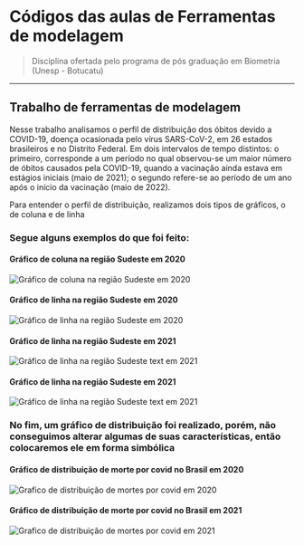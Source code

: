 # Códigos das aulas de Ferramentas de modelagem

> Disciplina ofertada pelo programa de pós graduação em Biometria (Unesp - Botucatu)

---

## Trabalho de ferramentas de modelagem

Nesse trabalho analisamos o perfil de distribuição dos óbitos devido a COVID-19, doença ocasionada pelo vírus SARS-CoV-2, em 26 estados brasileiros e no Distrito Federal. Em dois intervalos de tempo distintos: o primeiro, corresponde a um período no qual observou-se um maior número de óbitos causados pela COVID-19, quando a vacinação ainda estava em estágios iniciais (maio de 2021); o segundo refere-se ao período de um ano após o início da vacinação (maio de 2022).

Para entender o perfil de distribuição, realizamos dois tipos de gráficos, o de coluna e de linha

### Segue alguns exemplos do que foi feito:

#### Gráfico de coluna na região Sudeste em 2020

![Gráfico de coluna na região Sudeste em 2020](image-1.png)

#### Gráfico de linha na região Sudeste em 2020

![Gráfico de linha na região Sudeste em 2020](image.png)

#### Gráfico de linha na região Sudeste em 2021

![Gráfico de linha na região Sudeste text em 2021](image-3.png)

#### Gráfico de linha na região Sudeste em 2021

![Gráfico de linha na região Sudeste text em 2021](image-2.png)

### No fim, um gráfico de distribuição foi realizado, porém, não conseguimos alterar algumas de suas características, então colocaremos ele em forma simbólica

#### Gráfico de distribuição de morte por covid no Brasil em 2020

![Grafico de distribuição de mortes por covid em 2020](image-4.png)

#### Gráfico de distribuição de morte por covid no Brasil em 2021

![Grafico de distribuição de mortes por covid em 2021](image-5.png)
